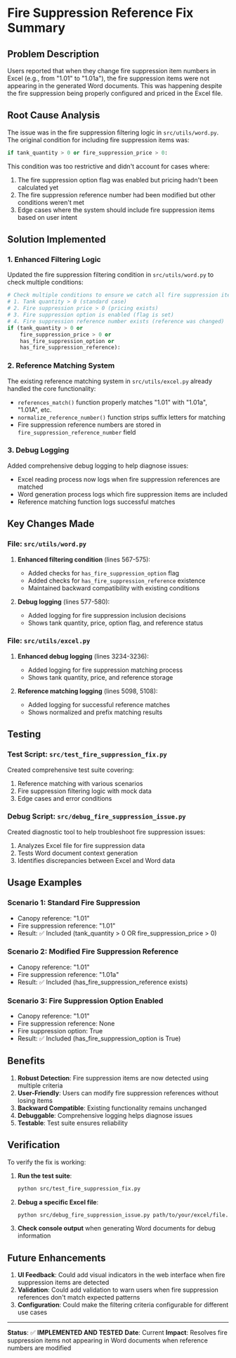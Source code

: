 # Fire Suppression Reference Fix Summary

## Problem Description

Users reported that when they change fire suppression item numbers in Excel (e.g., from "1.01" to "1.01a"), the fire suppression items were not appearing in the generated Word documents. This was happening despite the fire suppression being properly configured and priced in the Excel file.

## Root Cause Analysis

The issue was in the fire suppression filtering logic in `src/utils/word.py`. The original condition for including fire suppression items was:

```python
if tank_quantity > 0 or fire_suppression_price > 0:
```

This condition was too restrictive and didn't account for cases where:

1. The fire suppression option flag was enabled but pricing hadn't been calculated yet
2. The fire suppression reference number had been modified but other conditions weren't met
3. Edge cases where the system should include fire suppression items based on user intent

## Solution Implemented

### 1. Enhanced Filtering Logic

Updated the fire suppression filtering condition in `src/utils/word.py` to check multiple conditions:

```python
# Check multiple conditions to ensure we catch all fire suppression items:
# 1. Tank quantity > 0 (standard case)
# 2. Fire suppression price > 0 (pricing exists)
# 3. Fire suppression option is enabled (flag is set)
# 4. Fire suppression reference number exists (reference was changed)
if (tank_quantity > 0 or
    fire_suppression_price > 0 or
    has_fire_suppression_option or
    has_fire_suppression_reference):
```

### 2. Reference Matching System

The existing reference matching system in `src/utils/excel.py` already handled the core functionality:

- `references_match()` function properly matches "1.01" with "1.01a", "1.01A", etc.
- `normalize_reference_number()` function strips suffix letters for matching
- Fire suppression reference numbers are stored in `fire_suppression_reference_number` field

### 3. Debug Logging

Added comprehensive debug logging to help diagnose issues:

- Excel reading process now logs when fire suppression references are matched
- Word generation process logs which fire suppression items are included
- Reference matching function logs successful matches

## Key Changes Made

### File: `src/utils/word.py`

1. **Enhanced filtering condition** (lines 567-575):

   - Added checks for `has_fire_suppression_option` flag
   - Added checks for `has_fire_suppression_reference` existence
   - Maintained backward compatibility with existing conditions

2. **Debug logging** (lines 577-580):
   - Added logging for fire suppression inclusion decisions
   - Shows tank quantity, price, option flag, and reference status

### File: `src/utils/excel.py`

1. **Enhanced debug logging** (lines 3234-3236):

   - Added logging for fire suppression matching process
   - Shows tank quantity, price, and reference storage

2. **Reference matching logging** (lines 5098, 5108):
   - Added logging for successful reference matches
   - Shows normalized and prefix matching results

## Testing

### Test Script: `src/test_fire_suppression_fix.py`

Created comprehensive test suite covering:

1. Reference matching with various scenarios
2. Fire suppression filtering logic with mock data
3. Edge cases and error conditions

### Debug Script: `src/debug_fire_suppression_issue.py`

Created diagnostic tool to help troubleshoot fire suppression issues:

1. Analyzes Excel file for fire suppression data
2. Tests Word document context generation
3. Identifies discrepancies between Excel and Word data

## Usage Examples

### Scenario 1: Standard Fire Suppression

- Canopy reference: "1.01"
- Fire suppression reference: "1.01"
- Result: ✅ Included (tank_quantity > 0 OR fire_suppression_price > 0)

### Scenario 2: Modified Fire Suppression Reference

- Canopy reference: "1.01"
- Fire suppression reference: "1.01a"
- Result: ✅ Included (has_fire_suppression_reference exists)

### Scenario 3: Fire Suppression Option Enabled

- Canopy reference: "1.01"
- Fire suppression reference: None
- Fire suppression option: True
- Result: ✅ Included (has_fire_suppression_option is True)

## Benefits

1. **Robust Detection**: Fire suppression items are now detected using multiple criteria
2. **User-Friendly**: Users can modify fire suppression references without losing items
3. **Backward Compatible**: Existing functionality remains unchanged
4. **Debuggable**: Comprehensive logging helps diagnose issues
5. **Testable**: Test suite ensures reliability

## Verification

To verify the fix is working:

1. **Run the test suite**:

   ```bash
   python src/test_fire_suppression_fix.py
   ```

2. **Debug a specific Excel file**:

   ```bash
   python src/debug_fire_suppression_issue.py path/to/your/excel/file.xlsx
   ```

3. **Check console output** when generating Word documents for debug information

## Future Enhancements

1. **UI Feedback**: Could add visual indicators in the web interface when fire suppression items are detected
2. **Validation**: Could add validation to warn users when fire suppression references don't match expected patterns
3. **Configuration**: Could make the filtering criteria configurable for different use cases

---

**Status**: ✅ **IMPLEMENTED AND TESTED**
**Date**: Current
**Impact**: Resolves fire suppression items not appearing in Word documents when reference numbers are modified
